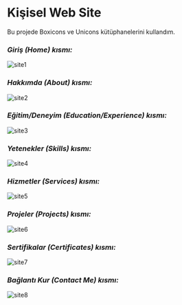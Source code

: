 # Kişisel Web Site

Bu projede Boxicons ve Unicons kütüphanelerini kullandım.

<!--   BOXICONS    -->

<link href='https://unpkg.com/boxicons@2.1.4/css/boxicons.min.css' rel='stylesheet'>

<!--   UNICONS    -->

<link rel="stylesheet" href="https://unicons.iconscout.com/release/v4.0.8/css/line.css">

### *Giriş (Home) kısmı:*
![site1](https://github.com/ZehraSahaplioglu/portfolio/assets/99864727/5ba16377-2e85-446f-b82e-743b3362b1b9)

### *Hakkımda (About) kısmı:*
![site2](https://github.com/ZehraSahaplioglu/portfolio/assets/99864727/d10e604e-92d5-4162-8b50-437deb494dc8)

### *Eğitim/Deneyim (Education/Experience) kısmı:*
![site3](https://github.com/ZehraSahaplioglu/portfolio/assets/99864727/ff745fcd-ae12-47c7-a6ca-dc665ce40ba3)

### *Yetenekler (Skills) kısmı:*
![site4](https://github.com/ZehraSahaplioglu/portfolio/assets/99864727/af7e3dc7-b1c0-4a04-b78b-8a9d47c0c0db)

### *Hizmetler (Services) kısmı:*
![site5](https://github.com/ZehraSahaplioglu/portfolio/assets/99864727/88efe0aa-6485-4b0d-812a-0872fd0be4c3)

### *Projeler (Projects) kısmı:*
![site6](https://github.com/ZehraSahaplioglu/portfolio/assets/99864727/22745de4-67ac-4f63-b257-65beb2380803)

### *Sertifikalar (Certificates) kısmı:*
![site7](https://github.com/ZehraSahaplioglu/portfolio/assets/99864727/a7375867-4e2a-4986-a9d6-59b79931b111)

### *Bağlantı Kur (Contact Me) kısmı:*
![site8](https://github.com/ZehraSahaplioglu/portfolio/assets/99864727/b6d1650d-cc1c-4414-9b74-88567d55c1f9)












